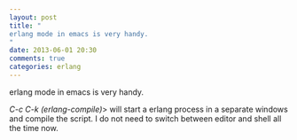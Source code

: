 ```yaml
---
layout: post
title: "
erlang mode in emacs is very handy.
"
date: 2013-06-01 20:30
comments: true
categories: erlang
---
```


erlang mode in emacs is very handy.


*C-c C-k (erlang-compile)*> will start a erlang process in a separate windows and compile the script. I do not need to switch between editor and shell all the time now.

